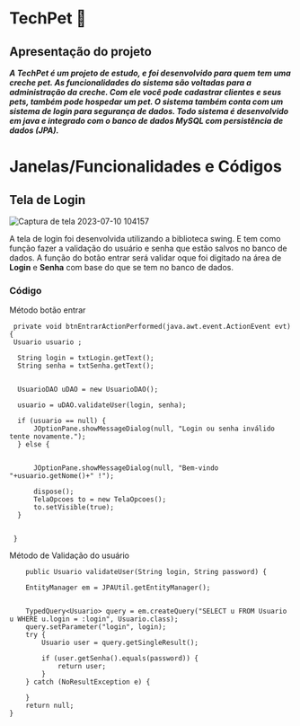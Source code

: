 # TechPet :dog:

## Apresentação do projeto
**_A TechPet é um projeto de estudo, e foi desenvolvido para quem tem uma creche pet.
As funcionalidades do sistema são voltadas para a administração da creche.
Com ele você pode cadastrar clientes e seus pets, também pode hospedar um pet. O sistema também conta com um sistema de login para segurança de dados. 
Todo sistema é desenvolvido em java e integrado com o banco de dados MySQL com persistência de dados (JPA)._**


# Janelas/Funcionalidades e Códigos
## Tela de Login
![Captura de tela 2023-07-10 104157](https://github.com/guiDevAmaral/TechPet/assets/102475575/e1cf4ead-ab86-4334-b03b-b0ca8c48f32b)

A tela de login foi desenvolvida utilizando a biblioteca swing. E tem como função fazer a validação do usuário e senha que estão salvos no banco de dados.
A função do botão entrar será validar oque foi digitado na área de **Login** e **Senha** com base do que se tem no banco de dados.

### Código
Método botão entrar        
                   
     private void btnEntrarActionPerformed(java.awt.event.ActionEvent evt) {                                          
     Usuario usuario ;
  
      String login = txtLogin.getText();
      String senha = txtSenha.getText();
      
  
      UsuarioDAO uDAO = new UsuarioDAO();
  
      usuario = uDAO.validateUser(login, senha);
  
      if (usuario == null) {
          JOptionPane.showMessageDialog(null, "Login ou senha inválido tente novamente.");
      } else {
          
          
          JOptionPane.showMessageDialog(null, "Bem-vindo "+usuario.getNome()+" !");
          
          dispose();
          TelaOpcoes to = new TelaOpcoes();
          to.setVisible(true);
      }
  
  
     } 

Método de Validação do usuário   

        public Usuario validateUser(String login, String password) {
        
        EntityManager em = JPAUtil.getEntityManager();
        
        
        TypedQuery<Usuario> query = em.createQuery("SELECT u FROM Usuario u WHERE u.login = :login", Usuario.class);
        query.setParameter("login", login);
        try {
            Usuario user = query.getSingleResult();
            
            if (user.getSenha().equals(password)) {
                return user;
            }
        } catch (NoResultException e) {
            
        }
        return null; 
    }
 
